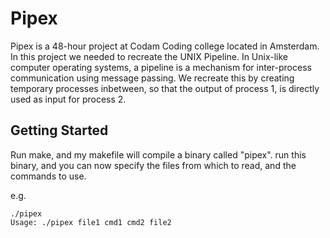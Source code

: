 
# Pipex

Pipex is a 48-hour project at Codam Coding college located in Amsterdam.
In this project we needed to recreate the UNIX Pipeline.
In Unix-like computer operating systems, a pipeline is a mechanism for
inter-process communication using message passing.
We recreate this by creating temporary processes inbetween, so that the output of
process 1, is directly used as input for process 2.

## Getting Started

Run make, and my makefile will compile a binary called "pipex".
run this binary, and you can now specify the files from which to read, and
the commands to use.

e.g.
```
./pipex
Usage: ./pipex file1 cmd1 cmd2 file2
```
